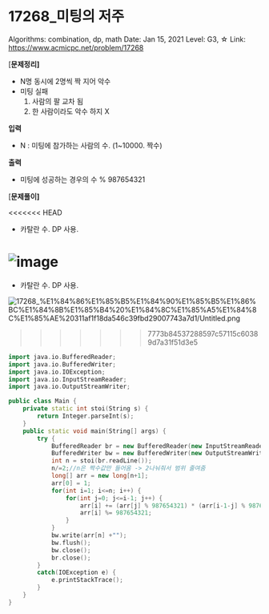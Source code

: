 # 17268_미팅의 저주

Algorithms: combination, dp, math
Date: Jan 15, 2021
Level: G3, ☆
Link: https://www.acmicpc.net/problem/17268

[**문제정리]**

- N명 동시에 2명씩 짝 지어 악수
- 미팅 실패
    1. 사람의 팔 교차 됨
    2. 한 사람이라도 악수 하지 X

**입력**

- N : 미팅에 참가하는 사람의 수. (1~10000. 짝수)

**출력**

- 미팅에 성공하는 경우의 수 % 987654321

    

[**문제풀이]**

<<<<<<< HEAD
- 카탈란 수. DP 사용.    

![image](https://user-images.githubusercontent.com/42609000/104812816-3715d780-5848-11eb-8fa9-7ff7ad43e73f.png)
=======
- 카탈란 수. DP 사용. 

![17268_%E1%84%86%E1%85%B5%E1%84%90%E1%85%B5%E1%86%BC%E1%84%8B%E1%85%B4%20%E1%84%8C%E1%85%A5%E1%84%8C%E1%85%AE%20311af1f18da546c39fbd29007743a7d1/Untitled.png](17268_%E1%84%86%E1%85%B5%E1%84%90%E1%85%B5%E1%86%BC%E1%84%8B%E1%85%B4%20%E1%84%8C%E1%85%A5%E1%84%8C%E1%85%AE%20311af1f18da546c39fbd29007743a7d1/Untitled.png)
>>>>>>> 7773b84537288597c57115c60389d7a31f51d3e5

```cpp
import java.io.BufferedReader;
import java.io.BufferedWriter;
import java.io.IOException;
import java.io.InputStreamReader;
import java.io.OutputStreamWriter;

public class Main {
	private static int stoi(String s) {
		return Integer.parseInt(s);
	}
	public static void main(String[] args) {
		try {
			BufferedReader br = new BufferedReader(new InputStreamReader(System.in));
			BufferedWriter bw = new BufferedWriter(new OutputStreamWriter(System.out));
			int n = stoi(br.readLine());
			n/=2;//n은 짝수값만 들어옴 -> 2나눠줘서 범위 줄여줌
			long[] arr = new long[n+1];
			arr[0] = 1;
			for(int i=1; i<=n; i++) {
				for(int j=0; j<=i-1; j++) {
					arr[i] += (arr[j] % 987654321) * (arr[i-1-j] % 987654321);
					arr[i] %= 987654321;
				}
			}
			bw.write(arr[n] +"");
			bw.flush();
			bw.close();
			br.close();
		}
		catch(IOException e) {
			e.printStackTrace();
		}
	}
}
```